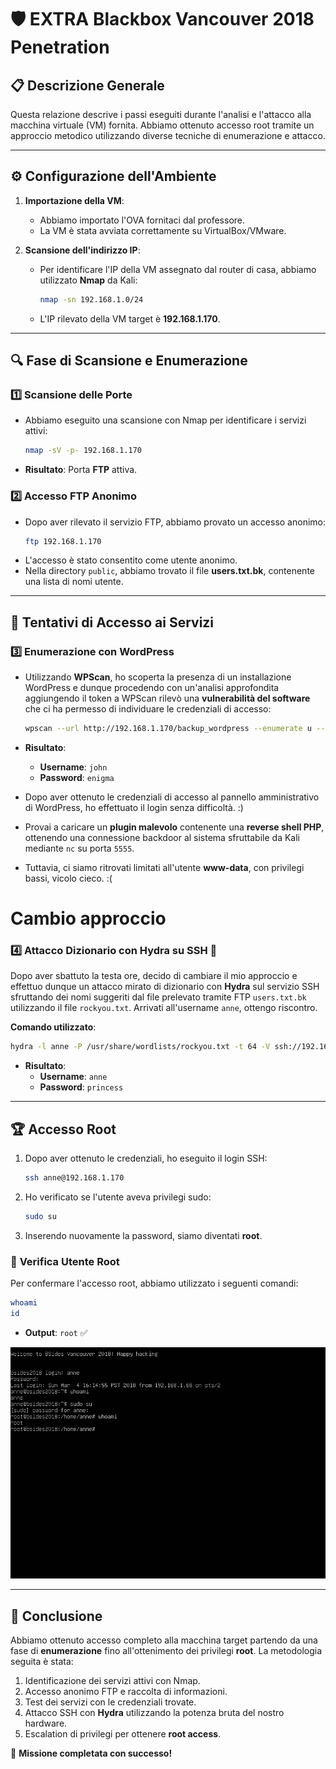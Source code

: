 # 🛡️ EXTRA Blackbox Vancouver 2018 Penetration

## 📋 **Descrizione Generale**
Questa relazione descrive i passi eseguiti durante l'analisi e l'attacco alla macchina virtuale (VM) fornita. Abbiamo ottenuto accesso root tramite un approccio metodico utilizzando diverse tecniche di enumerazione e attacco.

---

## ⚙️ **Configurazione dell'Ambiente**
1. **Importazione della VM**: 
   - Abbiamo importato l'OVA fornitaci dal professore.
   - La VM è stata avviata correttamente su VirtualBox/VMware.

2. **Scansione dell'indirizzo IP**:
   - Per identificare l'IP della VM assegnato dal router di casa, abbiamo utilizzato **Nmap** da Kali:
     ```bash
     nmap -sn 192.168.1.0/24
     ```
   - L'IP rilevato della VM target è **192.168.1.170**.

---

## 🔍 **Fase di Scansione e Enumerazione**
### 1️⃣ **Scansione delle Porte**
- Abbiamo eseguito una scansione con Nmap per identificare i servizi attivi:
  ```bash
  nmap -sV -p- 192.168.1.170
  ```
- **Risultato**: Porta **FTP** attiva.

### 2️⃣ **Accesso FTP Anonimo**
- Dopo aver rilevato il servizio FTP, abbiamo provato un accesso anonimo:
  ```bash
  ftp 192.168.1.170
  ```
- L'accesso è stato consentito come utente anonimo.
- Nella directory `public`, abbiamo trovato il file **users.txt.bk**, contenente una lista di nomi utente.

---


## 🔐 **Tentativi di Accesso ai Servizi**
### 3️⃣ **Enumerazione con WordPress**
- Utilizzando **WPScan**, ho scoperta la presenza di un installazione WordPress e dunque procedendo con un'analisi approfondita aggiungendo il token a WPScan rilevò una **vulnerabilità del software** che ci ha permesso di individuare le credenziali di accesso:
  ```bash
  wpscan --url http://192.168.1.170/backup_wordpress --enumerate u --passwords /usr/share/wordlists/rockyou.txt
  ```
- **Risultato**:
  - **Username**: `john`
  - **Password**: `enigma`

- Dopo aver ottenuto le credenziali di accesso al pannello amministrativo di WordPress, ho effettuato il login senza difficoltà. :)
- Provai a caricare un **plugin malevolo** contenente una **reverse shell PHP**, ottenendo una connessione backdoor al sistema sfruttabile da Kali mediante `nc` su porta `5555`.
- Tuttavia, ci siamo ritrovati limitati all'utente **www-data**, con privilegi bassi, vicolo cieco. :(

# **Cambio approccio**
### 4️⃣ **Attacco Dizionario con Hydra su SSH** 🚀
Dopo aver sbattuto la testa ore, decido di cambiare il mio approccio e effettuo dunque un attacco mirato di dizionario con **Hydra** sul servizio SSH sfruttando dei nomi suggeriti dal file prelevato tramite FTP `users.txt.bk` utilizzando il file `rockyou.txt`.
Arrivati all'username `anne`, ottengo riscontro.

**Comando utilizzato**:
```bash
hydra -l anne -P /usr/share/wordlists/rockyou.txt -t 64 -V ssh://192.168.1.170
```

- **Risultato**:
  - **Username**: `anne`
  - **Password**: `princess`

---

## 🏆 **Accesso Root**
1. Dopo aver ottenuto le credenziali, ho eseguito il login SSH:
   ```bash
   ssh anne@192.168.1.170
   ```
2. Ho verificato se l'utente aveva privilegi sudo:
   ```bash
   sudo su
   ```
3. Inserendo nuovamente la password, siamo diventati **root**.

### 📌 **Verifica Utente Root**
Per confermare l'accesso root, abbiamo utilizzato i seguenti comandi:
```bash
whoami
id
```
- **Output**: `root` ✅

![Success!](./RootSuccess.png)

---

## 🎯 **Conclusione**
Abbiamo ottenuto accesso completo alla macchina target partendo da una fase di **enumerazione** fino all'ottenimento dei privilegi **root**. La metodologia seguita è stata:

1. Identificazione dei servizi attivi con Nmap.
2. Accesso anonimo FTP e raccolta di informazioni.
3. Test dei servizi con le credenziali trovate.
4. Attacco SSH con **Hydra** utilizzando la potenza bruta del nostro hardware.
5. Escalation di privilegi per ottenere **root access**.

🚀 **Missione completata con successo!**
